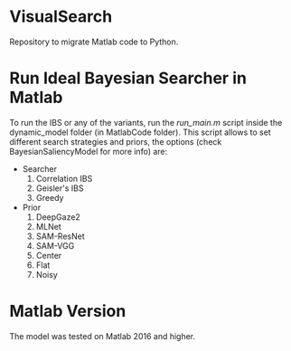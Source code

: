# VisualSearch
Repository to migrate Matlab code to Python.

# Run Ideal Bayesian Searcher in Matlab
To run the IBS or any of the variants, run the *run\_main.m* script inside the dynamic_model folder (in MatlabCode folder). This script allows to set different search strategies and priors, the options (check BayesianSaliencyModel for more info) are:

* Searcher
	1. Correlation IBS 
	2. Geisler's IBS
	3. Greedy
* Prior
	1. DeepGaze2
	2. MLNet
	3. SAM-ResNet
	4. SAM-VGG
	5. Center
	6. Flat
	7. Noisy

# Matlab Version
The model was tested on Matlab 2016 and higher.
